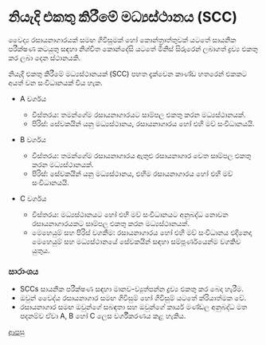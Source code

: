 # නියැදි එකතු කිරීමේ මධ්‍යස්ථානය (SCC)
වෛද්‍ය රසායනාගාරයක් සමඟ ගිවිසුමක් හෝ කොන්ත්‍රාත්තුවක් යටතේ සායනික පරීක්ෂණ කටයුතු සඳහා නිශ්චිත කොන්දේසි යටතේ මිනිස් සිරුරෙන් ලබාගත් ද්‍රව්‍ය එකතු කර ලබා දෙන ස්ථානයකි.

නියැදි එකතු කිරීමේ මධ්‍යස්ථානයක් (SCC) පහත දැක්වෙන කාණ්ඩ හතරෙන් එකකට අයත් වන සංවිධානයක් විය හැක.

- A වර්ගය
  - විස්තරය: තමන්ගේම රසායනාගාරයට සාම්පල එකතු කරන මධ්‍යස්ථානයක්.
  - පිරිස්: සේවකයින් යනු මධ්‍යස්ථානය, රසායනාගාරය හෝ එහි මව් සංවිධානයයි.

- B වර්ගය
  - විස්තරය: තමන්ගේම රසායනාගාරය ඇතුළු රසායනාගාර වෙත සාම්පල එකතු කරන මධ්‍යස්ථානයක්.
  - පිරිස්: සේවකයින් යනු මධ්‍යස්ථානය, එහිම රසායනාගාරය හෝ එහි මව් සංවිධානයයි.

- C වර්ගය
  - විස්තරය: මධ්‍යස්ථානයට හෝ එහි මව් සංවිධානයට අනුබද්ධ නොවන රසායනාගාරයකට සාම්පල එකතු කරන මධ්‍යස්ථානයක්.
  - මෙහෙයුම් සහ පිරිස් වගකීම: රසායනාගාරය හෝ එහි මව් සංවිධානය එදිනෙදා මෙහෙයුම් සහ මධ්‍යස්ථානයේ සේවකයින් සඳහා සම්පූර්ණයෙන්ම වගකිව යුතුය.

### සාරාංශය
* SCCs සායනික පරීක්ෂණ සඳහා මානව-ව්‍යුත්පන්න ද්‍රව්‍ය එකතු කර බෙදා හැරීම.
* ඔවුන් වෛද්ය රසායනාගාර සමඟ ගිවිසුම් හෝ ගිවිසුම් යටතේ ක්රියාත්මක වේ.
* රසායනාගාර සමඟ ඔවුන්ගේ සබඳතා සහ ඔවුන්ගේ කාර්ය මණ්ඩල අනුබද්ධ මත පදනම්ව ඒවා A, B හෝ C ලෙස වර්ගීකරණය කළ හැකිය.

[ආපසු](https://github.com/hmislk/hmis/wiki/%E0%B6%B4%E0%B6%BB%E0%B7%92%E0%B7%81%E0%B7%93%E0%B6%BD%E0%B6%9A-%E0%B6%85%E0%B6%AD%E0%B7%8A%E0%B6%B4%E0%B7%9C%E0%B6%AD)